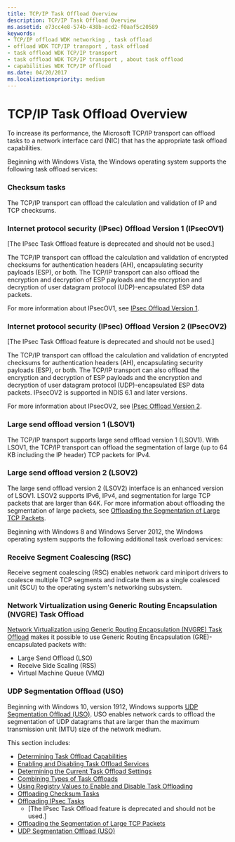 ```yaml
---
title: TCP/IP Task Offload Overview
description: TCP/IP Task Offload Overview
ms.assetid: e73cc4e8-574b-438b-acd2-f0aaf5c20589
keywords:
- TCP/IP offload WDK networking , task offload
- offload WDK TCP/IP transport , task offload
- task offload WDK TCP/IP transport
- task offload WDK TCP/IP transport , about task offload
- capabilities WDK TCP/IP offload
ms.date: 04/20/2017
ms.localizationpriority: medium
---
```


# TCP/IP Task Offload Overview





To increase its performance, the Microsoft TCP/IP transport can offload tasks to a network interface card (NIC) that has the appropriate task offload capabilities.

Beginning with Windows Vista, the Windows operating system supports the following task offload services:

### Checksum tasks

The TCP/IP transport can offload the calculation and validation of IP and TCP checksums.

### Internet protocol security (IPsec) Offload Version 1 (IPsecOV1)

\[The IPsec Task Offload feature is deprecated and should not be used.\]

The TCP/IP transport can offload the calculation and validation of encrypted checksums for authentication headers (AH), encapsulating security payloads (ESP), or both. The TCP/IP transport can also offload the encryption and decryption of ESP payloads and the encryption and decryption of user datagram protocol (UDP)-encapsulated ESP data packets.

For more information about IPsecOV1, see [IPsec Offload Version 1](ipsec-offload-version-1.md).

### Internet protocol security (IPsec) Offload Version 2 (IPsecOV2)

\[The IPsec Task Offload feature is deprecated and should not be used.\]

The TCP/IP transport can offload the calculation and validation of encrypted checksums for authentication headers (AH), encapsulating security payloads (ESP), or both. The TCP/IP transport can also offload the encryption and decryption of ESP payloads and the encryption and decryption of user datagram protocol (UDP)-encapsulated ESP data packets. IPsecOV2 is supported in NDIS 6.1 and later versions.

For more information about IPsecOV2, see [IPsec Offload Version 2](./introduction-to-ipsec-offload-version-2.md).

### Large send offload version 1 (LSOV1)

The TCP/IP transport supports large send offload version 1 (LSOV1). With LSOV1, the TCP/IP transport can offload the segmentation of large (up to 64 KB including the IP header) TCP packets for IPv4.

### Large send offload version 2 (LSOV2)

The large send offload version 2 (LSOV2) interface is an enhanced version of LSOV1. LSOV2 supports IPv6, IPv4, and segmentation for large TCP packets that are larger than 64K. For more information about offloading the segmentation of large packets, see [Offloading the Segmentation of Large TCP Packets](offloading-the-segmentation-of-large-tcp-packets.md).

Beginning with Windows 8 and Windows Server 2012, the Windows operating system supports the following additional task overload services:

### Receive Segment Coalescing (RSC)

Receive segment coalescing (RSC) enables network card miniport drivers to coalesce multiple TCP segments and indicate them as a single coalesced unit (SCU) to the operating system's networking subsystem.

### Network Virtualization using Generic Routing Encapsulation (NVGRE) Task Offload

[Network Virtualization using Generic Routing Encapsulation (NVGRE) Task Offload](network-virtualization-using-generic-routing-encapsulation--nvgre--task-offload.md) makes it possible to use Generic Routing Encapsulation (GRE)-encapsulated packets with:

-   Large Send Offload (LSO)
-   Receive Side Scaling (RSS)
-   Virtual Machine Queue (VMQ)

### UDP Segmentation Offload (USO)

Beginning with Windows 10, version 1912, Windows supports [UDP Segmentation Offload (USO)](udp-segmentation-offload-uso-.md). USO enables network cards to offload the segmentation of UDP datagrams that are larger than the maximum transmission unit (MTU) size of the network medium.

This section includes:

-   [Determining Task Offload Capabilities](determining-task-offload-capabilities.md)
-   [Enabling and Disabling Task Offload Services](enabling-and-disabling-task-offload-services.md)
-   [Determining the Current Task Offload Settings](determining-the-current-task-offload-settings.md)
-   [Combining Types of Task Offloads](combining-types-of-task-offloads.md)
-   [Using Registry Values to Enable and Disable Task Offloading](using-registry-values-to-enable-and-disable-task-offloading.md)
-   [Offloading Checksum Tasks](offloading-checksum-tasks.md)
-   [Offloading IPsec Tasks](offloading-ipsec-tasks.md)
    - \[The IPsec Task Offload feature is deprecated and should not be used.\]
-   [Offloading the Segmentation of Large TCP Packets](offloading-the-segmentation-of-large-tcp-packets.md)
-   [UDP Segmentation Offload (USO)](udp-segmentation-offload-uso-.md)

 

